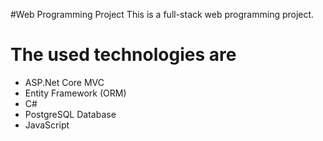 #Web Programming Project
This is a full-stack web programming project.
# The used technologies are
- ASP.Net Core MVC
- Entity Framework (ORM)
- C#
- PostgreSQL Database
- JavaScript
